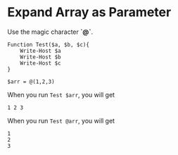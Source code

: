 # Expand Array as Parameter

Use the magic character **\`@\`**.

```text
Function Test($a, $b, $c){
    Write-Host $a
    Write-Host $b
    Write-Host $c
}

$arr = @(1,2,3)
```

When you run `Test $arr`, you will get

```text
1 2 3
```

When you run `Test @arr`, you will get

```text
1
2
3
```


